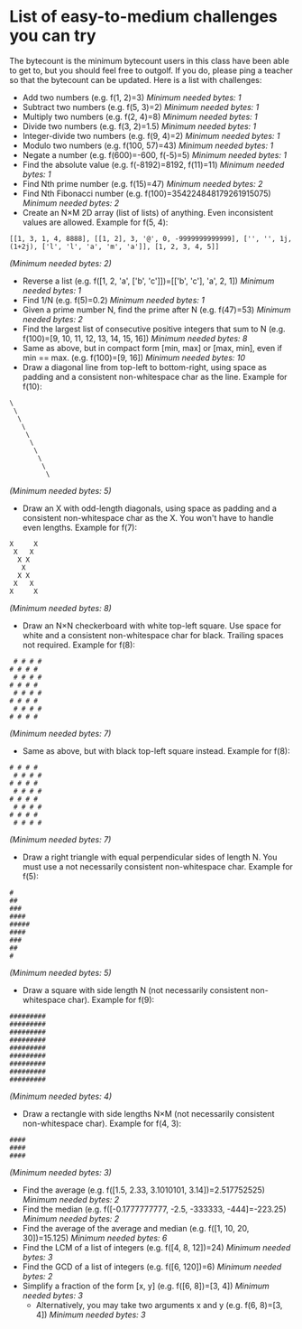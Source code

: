 # List of easy-to-medium challenges you can try

The bytecount is the minimum bytecount users in this class have been able to get to, but you should feel free to outgolf. If you do, please ping a teacher so that the bytecount can be updated. Here is a list with challenges:

+ Add two numbers (e.g. f(1, 2)=3) *Minimum needed bytes: 1*
+ Subtract two numbers (e.g. f(5, 3)=2) *Minimum needed bytes: 1*
+ Multiply two numbers (e.g. f(2, 4)=8) *Minimum needed bytes: 1*
+ Divide two numbers (e.g. f(3, 2)=1.5) *Minimum needed bytes: 1*
+ Integer-divide two numbers (e.g. f(9, 4)=2) *Minimum needed bytes: 1*
+ Modulo two numbers (e.g. f(100, 57)=43) *Minimum needed bytes: 1*
+ Negate a number (e.g. f(600)=-600, f(-5)=5) *Minimum needed bytes: 1*
+ Find the absolute value (e.g. f(-8192)=8192, f(11)=11) *Minimum needed bytes: 1*
+ Find Nth prime number (e.g. f(15)=47) *Minimum needed bytes: 2*
+ Find Nth Fibonacci number (e.g. f(100)=354224848179261915075) *Minimum needed bytes: 2*
+ Create an N×M 2D array (list of lists) of anything. Even inconsistent values are allowed. Example for f(5, 4):
```
[[1, 3, 1, 4, 8888], [[1, 2], 3, '@', 0, -9999999999999], ['', '', 1j, (1+2j), ['l', 'l', 'a', 'm', 'a']], [1, 2, 3, 4, 5]]
```
*(Minimum needed bytes: 2)*
+ Reverse a list (e.g. f([1, 2, 'a', ['b', 'c']])=[['b', 'c'], 'a', 2, 1]) *Minimum needed bytes: 1*
+ Find 1/N (e.g. f(5)=0.2) *Minimum needed bytes: 1*
+ Given a prime number N, find the prime after N (e.g. f(47)=53) *Minimum needed bytes: 2*
+ Find the largest list of consecutive positive integers that sum to N (e.g. f(100)=[9, 10, 11, 12, 13, 14, 15, 16]) *Minimum needed bytes: 8*
+ Same as above, but in compact form [min, max] or [max, min], even if min == max. (e.g. f(100)=[9, 16]) *Minimum needed bytes: 10*
+ Draw a diagonal line from top-left to bottom-right, using space as padding and a consistent non-whitespace char as the line. Example for f(10):
```
\
 \
  \
   \
    \
     \
      \
       \
        \
         \
```
*(Minimum needed bytes: 5)*
+ Draw an X with odd-length diagonals, using space as padding and a consistent non-whitespace char as the X. You won't have to handle even lengths. Example for f(7):
```
X     X
 X   X
  X X
   X
  X X
 X   X
X     X
```
*(Minimum needed bytes: 8)*
+ Draw an N×N checkerboard with white top-left square. Use space for white and a consistent non-whitespace char for black. Trailing spaces not required. Example for f(8):
```
 # # # #
# # # #
 # # # #
# # # #
 # # # #
# # # #
 # # # #
# # # #
```
*(Minimum needed bytes: 7)*
+ Same as above, but with black top-left square instead. Example for f(8):
```
# # # # 
 # # # #
# # # # 
 # # # #
# # # # 
 # # # #
# # # # 
 # # # #
```
*(Minimum needed bytes: 7)*
+ Draw a right triangle with equal perpendicular sides of length N. You must use a not necessarily consistent non-whitespace char. Example for f(5):
```
#
##
###
####
#####
####
###
##
#
```
*(Minimum needed bytes: 5)*
+ Draw a square with side length N (not necessarily consistent non-whitespace char). Example for f(9):
```
#########
#########
#########
#########
#########
#########
#########
#########
#########
```
*(Minimum needed bytes: 4)*
+ Draw a rectangle with side lengths N×M (not necessarily consistent non-whitespace char). Example for f(4, 3):
```
####
####
####
```
*(Minimum needed bytes: 3)*
+ Find the average (e.g. f([1.5, 2.33, 3.1010101, 3.14])=2.517752525) *Minimum needed bytes: 2*
+ Find the median (e.g. f([-0.1777777777, -2.5, -333333, -444]=-223.25) *Minimum needed bytes: 2*
+ Find the average of the average and median (e.g. f([1, 10, 20, 30])=15.125) *Minimum needed bytes: 6*
+ Find the LCM of a list of integers (e.g. f([4, 8, 12])=24) *Minimum needed bytes: 3*
+ Find the GCD of a list of integers (e.g. f([6, 120])=6) *Minimum needed bytes: 2*
+ Simplify a fraction of the form [x, y] (e.g. f([6, 8])=[3, 4]) *Minimum needed bytes: 3*
  + Alternatively, you may take two arguments x and y (e.g. f(6, 8)=[3, 4]) *Minimum needed bytes: 3*
